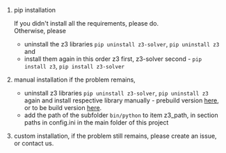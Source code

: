 1. pip installation
    
    If you didn't install all the requirements, please do.  
    Otherwise, please
    - uninstall the z3 libraries `pip uninstall z3-solver`, `pip uninstall z3` and 
    - install them again in this order z3 first, z3-solver second - `pip install z3`, `pip install z3-solver`
    
2. manual installation 
	if the problem remains,  
	- uninstall z3 libraries `pip uninstall z3-solver`, `pip uninstall z3` again and install respective library manually - prebuild version [here](https://github.com/Z3Prover/z3/releases), or to be build version [here](https://github.com/Z3Prover/z3).
	- add the path of the subfolder `bin/python` to item z3_path, in section paths in config.ini in the main folder of this project

3. custom installation, 
	if the problem still remains, please create an issue, or contact us.
	